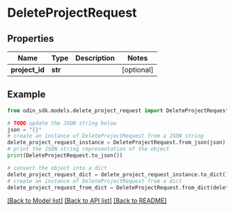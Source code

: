 # DeleteProjectRequest


## Properties

Name | Type | Description | Notes
------------ | ------------- | ------------- | -------------
**project_id** | **str** |  | [optional] 

## Example

```python
from odin_sdk.models.delete_project_request import DeleteProjectRequest

# TODO update the JSON string below
json = "{}"
# create an instance of DeleteProjectRequest from a JSON string
delete_project_request_instance = DeleteProjectRequest.from_json(json)
# print the JSON string representation of the object
print(DeleteProjectRequest.to_json())

# convert the object into a dict
delete_project_request_dict = delete_project_request_instance.to_dict()
# create an instance of DeleteProjectRequest from a dict
delete_project_request_from_dict = DeleteProjectRequest.from_dict(delete_project_request_dict)
```
[[Back to Model list]](../README.md#documentation-for-models) [[Back to API list]](../README.md#documentation-for-api-endpoints) [[Back to README]](../README.md)


